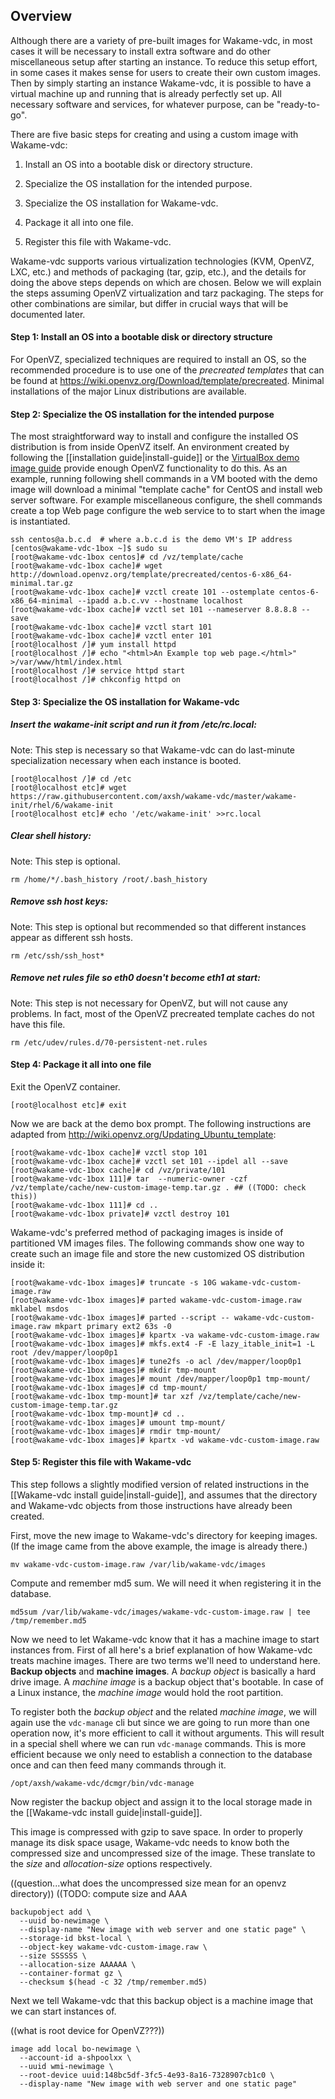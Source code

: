 ## Overview

Although there are a variety of pre-built images for Wakame-vdc, in
most cases it will be necessary to install extra software and do other
miscellaneous setup after starting an instance.  To reduce this setup
effort, in some cases it makes sense for users to create their own
custom images.  Then by simply starting an instance Wakame-vdc, it is
possible to have a virtual machine up and running that is already
perfectly set up.  All necessary software and services, for whatever
purpose, can be "ready-to-go".

There are five basic steps for creating and using a custom image with Wakame-vdc:

1. Install an OS into a bootable disk or directory structure.

2. Specialize the OS installation for the intended purpose.

3. Specialize the OS installation for Wakame-vdc.

4. Package it all into one file.

5. Register this file with Wakame-vdc.

Wakame-vdc supports various virtualization technologies (KVM, OpenVZ,
LXC, etc.)  and methods of packaging (tar, gzip, etc.), and the
details for doing the above steps depends on which are chosen.  Below
we will explain the steps assuming OpenVZ virtualization and tarz
packaging.  The steps for other combinations are similar, but differ
in crucial ways that will be documented later.


#### Step 1: Install an OS into a bootable disk or directory structure 

For OpenVZ, specialized techniques are required to install an OS, so
the recommended procedure is to use one of the *precreated templates*
that can be found at
https://wiki.openvz.org/Download/template/precreated.  Minimal
installations of the major Linux distributions are available.

#### Step 2: Specialize the OS installation for the intended purpose

The most straightforward way to install and configure the installed OS
distribution is from inside OpenVZ itself.  An environment created by
following the [[installation guide|install-guide]] or the [VirtualBox
demo image guide](http://wakameusersgroup.org/demo_image.html) provide
enough OpenVZ functionality to do this.  As an example, running
following shell commands in a VM booted with the demo image will
download a minimal "template cache" for CentOS and install web server
software.  For example miscellaneous configure, the shell commands
create a top Web page configure the web service to to start when the
image is instantiated.

    ssh centos@a.b.c.d  # where a.b.c.d is the demo VM's IP address
    [centos@wakame-vdc-1box ~]$ sudo su
    [root@wakame-vdc-1box centos]# cd /vz/template/cache
    [root@wakame-vdc-1box cache]# wget http://download.openvz.org/template/precreated/centos-6-x86_64-minimal.tar.gz
    [root@wakame-vdc-1box cache]# vzctl create 101 --ostemplate centos-6-x86_64-minimal --ipadd a.b.c.vv --hostname localhost
    [root@wakame-vdc-1box cache]# vzctl set 101 --nameserver 8.8.8.8 --save
    [root@wakame-vdc-1box cache]# vzctl start 101
    [root@wakame-vdc-1box cache]# vzctl enter 101
    [root@localhost /]# yum install httpd
    [root@localhost /]# echo "<html>An Example top web page.</html>" >/var/www/html/index.html
    [root@localhost /]# service httpd start
    [root@localhost /]# chkconfig httpd on

#### Step 3: Specialize the OS installation for Wakame-vdc


##### Insert the wakame-init script and run it from /etc/rc.local:

Note: This step is necessary so that Wakame-vdc can do last-minute
specialization necessary when each instance is booted.

    [root@localhost /]# cd /etc
    [root@localhost etc]# wget https://raw.githubusercontent.com/axsh/wakame-vdc/master/wakame-init/rhel/6/wakame-init
    [root@localhost etc]# echo '/etc/wakame-init' >>rc.local

##### Clear shell history:

Note: This step is optional.

    rm /home/*/.bash_history /root/.bash_history

##### Remove ssh host keys:

Note: This step is optional but recommended so that different
instances appear as different ssh hosts.

    rm /etc/ssh/ssh_host*

##### Remove net rules file so eth0 doesn't become eth1 at start:

Note: This step is not necessary for OpenVZ, but will not cause any
problems.  In fact, most of the OpenVZ precreated template caches do
not have this file.

    rm /etc/udev/rules.d/70-persistent-net.rules

#### Step 4: Package it all into one file

Exit the OpenVZ container.

    [root@localhost etc]# exit

Now we are back at the demo box prompt. The following instructions are adapted from
http://wiki.openvz.org/Updating_Ubuntu_template:

    [root@wakame-vdc-1box cache]# vzctl stop 101
    [root@wakame-vdc-1box cache]# vzctl set 101 --ipdel all --save
    [root@wakame-vdc-1box cache]# cd /vz/private/101
    [root@wakame-vdc-1box 111]# tar  --numeric-owner -czf /vz/template/cache/new-custom-image-temp.tar.gz . ## ((TODO: check this))
    [root@wakame-vdc-1box 111]# cd ..
    [root@wakame-vdc-1box private]# vzctl destroy 101

Wakame-vdc's preferred method of packaging images is inside of
partitioned VM images files.  The following commands show one way to
create such an image file and store the new customized OS distribution
inside it:

    [root@wakame-vdc-1box images]# truncate -s 10G wakame-vdc-custom-image.raw
    [root@wakame-vdc-1box images]# parted wakame-vdc-custom-image.raw mklabel msdos
    [root@wakame-vdc-1box images]# parted --script -- wakame-vdc-custom-image.raw mkpart primary ext2 63s -0
    [root@wakame-vdc-1box images]# kpartx -va wakame-vdc-custom-image.raw
    [root@wakame-vdc-1box images]# mkfs.ext4 -F -E lazy_itable_init=1 -L root /dev/mapper/loop0p1
    [root@wakame-vdc-1box images]# tune2fs -o acl /dev/mapper/loop0p1
    [root@wakame-vdc-1box images]# mkdir tmp-mount
    [root@wakame-vdc-1box images]# mount /dev/mapper/loop0p1 tmp-mount/
    [root@wakame-vdc-1box images]# cd tmp-mount/
    [root@wakame-vdc-1box tmp-mount]# tar xzf /vz/template/cache/new-custom-image-temp.tar.gz
    [root@wakame-vdc-1box tmp-mount]# cd ..
    [root@wakame-vdc-1box images]# umount tmp-mount/
    [root@wakame-vdc-1box images]# rmdir tmp-mount/
    [root@wakame-vdc-1box images]# kpartx -vd wakame-vdc-custom-image.raw

#### Step 5: Register this file with Wakame-vdc

This step follows a slightly modified version of related instructions
in the [[Wakame-vdc install guide|install-guide]], and assumes that
the directory and Wakame-vdc objects from those instructions have
already been created.

First, move the new image to Wakame-vdc's directory for keeping
images.  (If the image came from the above example, the image is
already there.)

    mv wakame-vdc-custom-image.raw /var/lib/wakame-vdc/images

Compute and remember md5 sum. We will need it when registering it in the database.

    md5sum /var/lib/wakame-vdc/images/wakame-vdc-custom-image.raw | tee /tmp/remember.md5

Now we need to let Wakame-vdc know that it has a machine image to start instances from. First of all here's a brief explanation of how Wakame-vdc treats machine images. There are two terms we'll need to understand here. **Backup objects** and **machine images**. A *backup object* is basically a hard drive image. A *machine image* is a backup object that's bootable. In case of a Linux instance, the *machine image* would hold the root partition.

To register both the *backup object* and the related *machine image*, we will again use the `vdc-manage` cli but since we are going to run more than one operation now, it's more efficient to call it without arguments. This will result in a special shell where we can run `vdc-manage` commands. This is more efficient because we only need to establish a connection to the database once and can then feed many commands through it.

    /opt/axsh/wakame-vdc/dcmgr/bin/vdc-manage

Now register the backup object and assign it to the local storage made in the [[Wakame-vdc install guide|install-guide]].

This image is compressed with gzip to save space. In order to properly manage its disk space usage, Wakame-vdc needs to know both the compressed size and uncompressed size of the image. These translate to the *size* and *allocation-size* options respectively.

((question...what does the uncompressed size mean for an openvz directory))
((TODO: compute size and AAA

    backupobject add \
      --uuid bo-newimage \
      --display-name "New image with web server and one static page" \
      --storage-id bkst-local \
      --object-key wakame-vdc-custom-image.raw \
      --size SSSSSS \
      --allocation-size AAAAAA \
      --container-format gz \
      --checksum $(head -c 32 /tmp/remember.md5)

Next we tell Wakame-vdc that this backup object is a machine image that we can start instances of.

((what is root device for OpenVZ???))

    image add local bo-newimage \
      --account-id a-shpoolxx \
      --uuid wmi-newimage \
      --root-device uuid:148bc5df-3fc5-4e93-8a16-7328907cb1c0 \
      --display-name "New image with web server and one static page"


